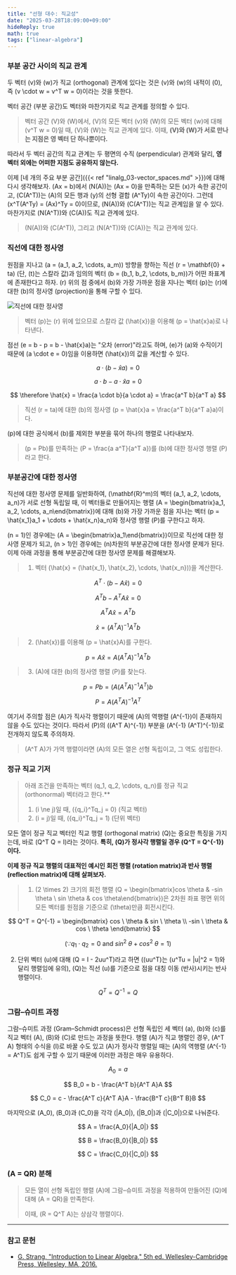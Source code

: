 ```yaml
---
title: "선형 대수: 직교성"
date: "2025-03-28T18:09:00+09:00"
hideReply: true
math: true
tags: ["linear-algebra"]
---
```


### 부분 공간 사이의 직교 관계

두 벡터 \(v\)와 \(w\)가 직교 (orthogonal) 관계에 있다는 것은 \(v\)와 \(w\)의 내적이 \(0\), 즉 \(v \cdot w = v^T w = 0\)이라는 것을 뜻한다.

벡터 공간 (부분 공간)도 벡터와 마찬가지로 직교 관계를 정의할 수 있다.

> 벡터 공간 \(V\)와 \(W\)에서, \(V\)의 모든 벡터 \(v\)와 \(W\)의 모든 벡터 \(w\)에 대해 \(v^T w = 0\)일 때, \(V\)와 \(W\)는 직교 관계에 있다. 이때, **\(V\)와 \(W\)가 서로 만나는 지점은 영 벡터 단 하나뿐이다.**

따라서 두 벡터 공간의 직교 관계는 두 평면의 수직 (perpendicular) 관계와 달리, **영 벡터 외에는 어떠한 지점도 공유하지 않는다.**

이제 [네 개의 주요 부분 공간]({{< ref "linalg_03-vector_spaces.md" >}})에 대해 다시 생각해보자. \(Ax = b\)에서 \(N(A)\)는 \(Ax = 0\)을 만족하는 모든 \(x\)가 속한 공간이고, \(C(A^T)\)는 \(A\)의 모든 행과 \(y\)의 선형 결합 \(A^Ty\)이 속한 공간이다. 그런데 \(x^T(A^Ty) = (Ax)^Ty = 0\)이므로, \(N(A)\)와 \(C(A^T)\)는 직교 관계임을 알 수 있다. 마찬가지로 \(N(A^T)\)와 \(C(A)\)도 직교 관계에 있다.

> \(N(A)\)와 \(C(A^T)\), 그리고 \(N(A^T)\)와 \(C(A)\)는 직교 관계에 있다.

### 직선에 대한 정사영

원점을 지나고 \(a = (a_1, a_2, \cdots, a_m)\) 방향을 향하는 직선 \(r = \mathbf{0} + ta\) (단, \(t\)는 스칼라 값)과 임의의 벡터 \(b = (b_1, b_2, \cdots, b_m)\)가 어떤 좌표계에 존재한다고 하자. \(r\) 위의 점 중에서 \(b\)와 가장 가까운 점을 지나는 벡터 \(p\)는 \(r\)에 대한 \(b\)의 정사영 (projection)을 통해 구할 수 있다.

![직선에 대한 정사영](/images/notes/linalg_04-orthogonality/projection.png)

> 벡터 \(p\)는 \(r\) 위에 있으므로 스칼라 값 \(\hat{x}\)을 이용해 \(p = \hat{x}a\)로 나타낸다.

점선 \(e = b - p = b - \hat{x}a\)는 "오차 (error)"라고도 하며, \(e\)가 \(a\)와 수직이기 때문에 \(a \cdot e = 0\)임을 이용하면 \(\hat{x}\)의 값을 계산할 수 있다.

$$
a \cdot (b - \hat{x}a) = 0
$$

$$
a \cdot b - a \cdot \hat{x}a = 0
$$

$$
\therefore \hat{x} = \frac{a \cdot b}{a \cdot a} = \frac{a^T b}{a^T a}
$$

> 직선 \(r = ta\)에 대한 \(b\)의 정사영 \(p = \hat{x}a = \frac{a^T b}{a^T a}a\)이다.

\(p\)에 대한 공식에서 \(b\)를 제외한 부분을 묶어 하나의 행렬로 나타내보자.

> \(p = Pb\)를 만족하는 \(P = \frac{a a^T}{a^T a}\)를 \(b\)에 대한 정사영 행렬 \(P\)라고 한다.

### 부분공간에 대한 정사영

직선에 대한 정사영 문제를 일반화하여, \(\mathbf{R}^m\)의 벡터 \(a_1, a_2, \cdots, a_n\)가 서로 선형 독립일 때, 이 벡터들로 만들어지는 행렬 \(A = \begin{bmatrix}a_1, a_2, \cdots, a_n\end{bmatrix}\)에 대해 \(b\)와 가장 가까운 점을 지나는 벡터 \(p = \hat{x_1}a_1 + \cdots + \hat{x_n}a_n\)와 정사영 행렬 \(P\)를 구한다고 하자.

\(n = 1\)인 경우에는 \(A = \begin{bmatrix}a_1\end{bmatrix}\)이므로 직선에 대한 정사영 문제가 되고, \(n > 1\)인 경우에는 \(n\)차원의 부분공간에 대한 정사영 문제가 된다. 이제 아래 과정을 통해 부분공간에 대한 정사영 문제를 해결해보자.

> 1. 벡터 \(\hat{x} = (\hat{x_1}, \hat{x_2}, \cdots, \hat{x_n})\)을 계산한다.

$$
A^T \cdot (b - A\hat{x}) = 0
$$

$$
A^T b - A^T A\hat{x} = 0
$$

$$
A^T A\hat{x} = A^T b
$$

$$
\hat{x} = (A^T A)^{-1} A^T b
$$

> 2. \(\hat{x}\)를 이용해 \(p = \hat{x}A\)를 구한다.

$$
p = A\hat{x} = A(A^T A)^{-1} A^T b
$$

> 3. \(A\)에 대한 \(b\)의 정사영 행렬 \(P\)를 찾는다.

$$
p = Pb = (A(A^T A)^{-1} A^T) b
$$

$$
P = A(A^T A)^{-1} A^T
$$

여기서 주의할 점은 \(A\)가 직사각 행렬이기 때문에 \(A\)의 역행렬 \(A^{-1}\)이 존재하지 않을 수도 있다는 것이다. 따라서 \(P\)의 \((A^T A)^{-1}\) 부분을 \(A^{-1} (A^T)^{-1}\)로 전개하지 않도록 주의하자.

> \(A^T A\)가 가역 행렬이라면 \(A\)의 모든 열은 선형 독립이고, 그 역도 성립한다.

### 정규 직교 기저

> 아래 조건을 만족하는 벡터 \(q_1, q_2, \cdots, q_n\)를 정규 직교 (orthonormal) 벡터라고 한다.**
>
> 1. \(i \ne j\)일 때, \({q_i}^Tq_j = 0\) (직교 벡터)
> 2. \(i = j\)일 때, \({q_i}^Tq_j = 1\) (단위 벡터)

모든 열이 정규 직교 벡터인 직교 행렬 (orthogonal matrix) \(Q\)는 중요한 특징을 가지는데, 바로 \(Q^T Q = I\)라는 것이다. **특히, \(Q\)가 정사각 행렬일 경우 \(Q^T = Q^{-1}\)이다.**

**이제 정규 직교 행렬의 대표적인 예시인 회전 행렬 (rotation matrix)과 반사 행렬 (reflection matrix)에 대해 살펴보자.**

> 1. \(2 \times 2\) 크기의 회전 행렬 \(Q = \begin{bmatrix}cos \theta & -sin \theta \\ sin \theta & cos \theta\end{bmatrix}\)은 2차원 좌표 평면 위의 모든 벡터를 원점을 기준으로 \(\theta\)만큼 회전시킨다.

$$
Q^T = Q^{-1} = \begin{bmatrix}
cos \ \theta & sin \ \theta \\ 
-sin \ \theta & cos \ \theta
\end{bmatrix}
$$

$$
(\because q_1 \cdot q_2 = 0 \ \text{and} \ sin^2 \ \theta + cos^2 \ \theta = 1)
$$

2. 단위 벡터 \(u\)에 대해 \(Q = I - 2uu^T\)라고 하면 (\(uu^T\)는 \(u^Tu = |u|^2 = 1\)와 달리 행렬임에 유의), \(Q\)는 직선 \(u\)를 기준으로 점을 대칭 이동 (반사)시키는 반사 행렬이다.

$$
Q^T = Q^{-1} = Q
$$

### 그람–슈미트 과정

그람–슈미트 과정 (Gram–Schmidt process)은 선형 독립인 세 벡터 \(a\), \(b\)와 \(c\)를 직교 벡터 \(A\), \(B\)와 \(C\)로 만드는 과정을 뜻한다. 행렬 \(A\)가 직교 행렬인 경우, \(A^T A\) 형태의 수식을 \(I\)로 바꿀 수도 있고 \(A\)가 정사각 행렬일 때는 \(A\)의 역행렬 \(A^{-1} = A^T\)도 쉽게 구할 수 있기 때문에 이러한 과정은 매우 유용하다.

$$
A_0 = a
$$

$$
B_0 = b - \frac{A^T b}{A^T A}A
$$

$$
C_0 = c - \frac{A^T c}{A^T A}A - \frac{B^T c}{B^T B}B
$$

마지막으로 \(A_0\), \(B_0\)과 \(C_0\)을 각각 \(|A_0|\), \(|B_0|\)과 \(|C_0|\)으로 나눠준다.

$$
A = \frac{A_0}{|A_0|}
$$

$$
B = \frac{B_0}{|B_0|}
$$

$$
C = \frac{C_0}{|C_0|}
$$

### \(A = QR\) 분해

> 모든 열이 선형 독립인 행렬 \(A\)에 그람–슈미트 과정을 적용하여 만들어진 \(Q\)에 대해 \(A = QR\)을 만족한다.
>
> 이때, \(R = Q^T A\)는 상삼각 행렬이다.

---

### 참고 문헌

- [G. Strang, "Introduction to Linear Algebra," 5th ed. Wellesley-Cambridge Press, Wellesley, MA, 2016.](https://math.mit.edu/~gs/linearalgebra/ila5/indexila5.html)
